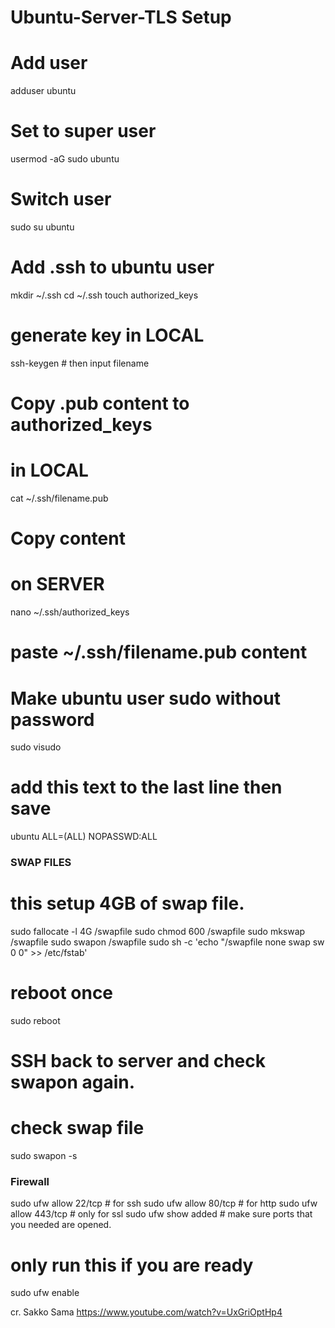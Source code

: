 # Ubuntu-Server-TLS Setup

# Add user
adduser ubuntu

# Set to super user
usermod -aG sudo ubuntu

# Switch user
sudo su ubuntu

# Add .ssh to ubuntu user
mkdir ~/.ssh
cd ~/.ssh
touch authorized_keys

# generate key in LOCAL
ssh-keygen # then input filename

# Copy .pub content to authorized_keys
# in LOCAL
cat ~/.ssh/filename.pub
# Copy content

# on SERVER
nano ~/.ssh/authorized_keys
# paste ~/.ssh/filename.pub content

# Make ubuntu user sudo without password
sudo visudo
# add this text to the last line then save
ubuntu ALL=(ALL) NOPASSWD:ALL


### SWAP FILES ###

# this setup 4GB of swap file.
sudo fallocate -l 4G /swapfile
sudo chmod 600 /swapfile
sudo mkswap /swapfile
sudo swapon /swapfile
sudo sh -c 'echo "/swapfile none swap sw 0 0" >> /etc/fstab'
# reboot once
sudo reboot
# SSH back to server and check swapon again.
# check swap file
sudo swapon -s

### Firewall ###

sudo ufw allow 22/tcp     # for ssh
sudo ufw allow 80/tcp     # for http
sudo ufw allow 443/tcp    # only for ssl
sudo ufw show added       # make sure ports that you needed are opened.
# only run this if you are ready
sudo ufw enable


cr. Sakko Sama
https://www.youtube.com/watch?v=UxGriOptHp4
